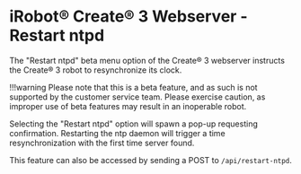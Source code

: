 # iRobot® Create® 3 Webserver - Restart ntpd
The "Restart ntpd" beta menu option of the Create® 3 webserver instructs the Create® 3 robot to resynchronize its clock.

!!!warning
    Please note that this is a beta feature, and as such is not supported by the customer service team.
    Please exercise caution, as improper use of beta features may result in an inoperable robot.

Selecting the "Restart ntpd" option will spawn a pop-up requesting confirmation.
Restarting the ntp daemon will trigger a time resynchronization with the first time server found.

This feature can also be accessed by sending a POST to `/api/restart-ntpd`.

[^1]: All trademarks mentioned are the property of their respective owners.